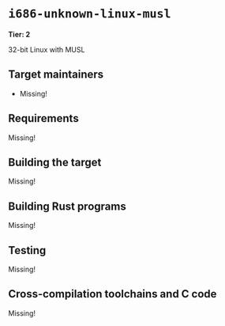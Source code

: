 # `i686-unknown-linux-musl`

**Tier: 2**

32-bit Linux with MUSL

## Target maintainers

- Missing!

## Requirements

Missing!

## Building the target

Missing!

## Building Rust programs

Missing!

## Testing

Missing!

## Cross-compilation toolchains and C code

Missing!

